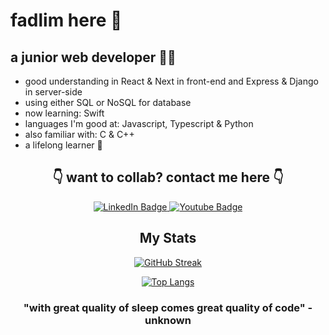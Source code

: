 # fadlim here 🫡

## a junior web developer 👨‍💻

- good understanding in React & Next in front-end and Express & Django in server-side
- using either SQL or NoSQL for database
- now learning: Swift
- languages I'm good at: Javascript, Typescript & Python
- also familiar with: C & C++
- a lifelong learner 👀

<div align="center">
    <h2>👇 want to collab? contact me here 👇</h2>
    <div id="badges">
        <a href="https://linkedin.com/in/mfadlika">
            <img src="https://img.shields.io/badge/LinkedIn-blue?style=for-the-badge&logo=linkedin&logoColor=white" alt="LinkedIn Badge"/>
        </a>
        <a href="mailto: mfadlika@outlook.com">
            <img src="https://img.shields.io/badge/Mail-blue?style=for-the-badge&logo=gmail&logoColor=white" alt="Youtube Badge"/>
        </a>
    </div>
    <div>
        <h2>My Stats</h2>
        
[![GitHub Streak](http://github-readme-streak-stats.herokuapp.com?user=mfadlika&theme=neon-dark)](https://git.io/streak-stats)

[![Top Langs](https://github-readme-stats.vercel.app/api/top-langs/?username=mfadlika&hide=css,makefile,html&layout=compact&theme=vision-friendly-dark)](https://github.com/mfadlika/github-readme-stats)

<h3>
"with great quality of sleep comes great quality of code" - unknown
</h3>
</div>

</div>
